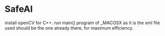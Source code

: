 # SafeAI

install openCV for C++.
run main() program of _MACOSX as it is 
the xml file used should be the one already there, for maximum efficiency.

